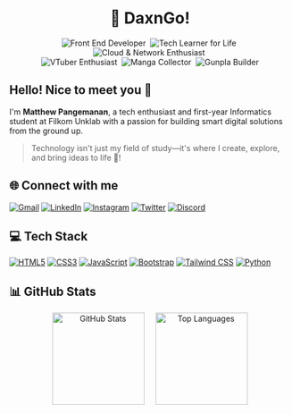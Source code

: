 <h1 align="center">🍞 DaxnGo!</h1>

<p align="center">
  <img src="https://img.shields.io/badge/Front_End_Developer-5a656b?style=for-the-badge" alt="Front End Developer"/>&nbsp;
  <img src="https://img.shields.io/badge/Tech_Learner_for_Life-ff7c43?style=for-the-badge" alt="Tech Learner for Life"/>&nbsp;
  <img src="https://img.shields.io/badge/Cloud_&_Network-2b6777?style=for-the-badge" alt="Cloud & Network Enthusiast"/>&nbsp;
  <br>
  <img src="https://img.shields.io/badge/VTuber_Enthusiast-8A2BE2?style=for-the-badge" alt="VTuber Enthusiast"/>&nbsp;
  <img src="https://img.shields.io/badge/Manga_Collector-4F4F4F?style=for-the-badge" alt="Manga Collector"/>&nbsp;
  <img src="https://img.shields.io/badge/Gunpla_Builder-0047AB?style=for-the-badge" alt="Gunpla Builder"/>
</p>

<h2 align="left">Hello! Nice to meet you 👋</h2>

I'm **Matthew Pangemanan**, a tech enthusiast and first-year Informatics student at Filkom Unklab with a passion for building smart digital solutions from the ground up.

> Technology isn't just my field of study—it's where I create, explore, and bring ideas to life 🚀!



## 🌐 Connect with me

[![Gmail](https://img.shields.io/badge/Gmail-D14836?style=flat-square&logo=gmail&logoColor=white)](mailto:matthewpangemanan15@gmail.com)
[![LinkedIn](https://img.shields.io/badge/LinkedIn-0A66C2?style=flat-square&logo=linkedin&logoColor=white)](https://www.linkedin.com/in/matthew-pangemanan/)
[![Instagram](https://img.shields.io/badge/Instagram-E4405F?style=flat-square&logo=instagram&logoColor=white)](https://www.instagram.com/mattcodes/)
[![Twitter](https://img.shields.io/badge/Twitter-1DA1F2?style=flat-square&logo=twitter&logoColor=white)](https://twitter.com/hellopassingby)
[![Discord](https://img.shields.io/badge/Discord-5865F2?style=flat-square&logo=discord&logoColor=white)](https://discord.gg/your-invite-code)



## 💻 Tech Stack

[![HTML5](https://img.shields.io/badge/HTML5-E34F26?style=flat-square&logo=html5&logoColor=white)](#)
[![CSS3](https://img.shields.io/badge/CSS3-1572B6?style=flat-square&logo=css3&logoColor=white)](#)
[![JavaScript](https://img.shields.io/badge/JavaScript-F7DF1E?style=flat-square&logo=javascript&logoColor=black)](#)
[![Bootstrap](https://img.shields.io/badge/Bootstrap-7952B3?style=flat-square&logo=bootstrap&logoColor=white)](#)
[![Tailwind CSS](https://img.shields.io/badge/Tailwind_CSS-38B2AC?style=flat-square&logo=tailwind-css&logoColor=white)](#)
[![Python](https://img.shields.io/badge/Python-3776AB?style=flat-square&logo=python&logoColor=white)](#)



## 📊 GitHub Stats

<div align="center">
  <img
    src="https://github-readme-stats-ashy-rho-98.vercel.app/api?username=DaxnGo&show_icons=true&theme=default&hide_border=false&border_radius=10&border_color=CCCCCC"
    alt="GitHub Stats"
    height="165"
  />
  &nbsp;&nbsp;&nbsp;
  <img
    src="https://github-readme-stats-ashy-rho-98.vercel.app/api/top-langs/?username=DaxnGo&layout=compact&theme=default&hide_border=false&border_radius=10&border_color=CCCCCC"
    alt="Top Languages"
    height="165"
  />
</div>




